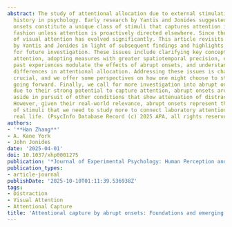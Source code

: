 ```yaml
---
abstract: The study of attentional allocation due to external stimulation has a long
  history in psychology. Early research by Yantis and Jonides suggested that abrupt
  onsets constitute a unique class of stimuli that captures attention in a stimulus-driven
  fashion unless attention is proactively directed elsewhere. Since then, the study
  of visual attention has evolved significantly. This article revisits the core conclusions
  by Yantis and Jonides in light of subsequent findings and highlights emerging issues
  for future investigation. These issues include clarifying key concepts of visual
  attention, adopting measures with greater spatiotemporal precision, exploring how
  past experiences modulate the effects of abrupt onsets, and understanding individual
  differences in attentional allocation. Addressing these issues is challenging but
  crucial, and we offer some perspectives on how one might choose to study these issues
  going forward. Finally, we call for more investigation into abrupt onsets. Perhaps
  due to their strong potential to capture attention, abrupt onsets are often set
  aside in pursuit of other conditions that show attenuation of distractor interference.
  However, given their real-world relevance, abrupt onsets represent the exact type
  of stimuli that we need to study more to connect laboratory attention research to
  real life. (PsycInfo Database Record (c) 2025 APA, all rights reserved)
authors:
- '**Han Zhang**'
- A. Kane York
- John Jonides
date: '2025-04-01'
doi: 10.1037/xhp0001275
publication: '*Journal of Experimental Psychology: Human Perception and Performance*'
publication_types:
- article-journal
publishDate: '2025-10-10T01:11:39.536938Z'
tags:
- Distraction
- Visual Attention
- Attentional Capture
title: 'Attentional capture by abrupt onsets: Foundations and emerging issues'
---
```

